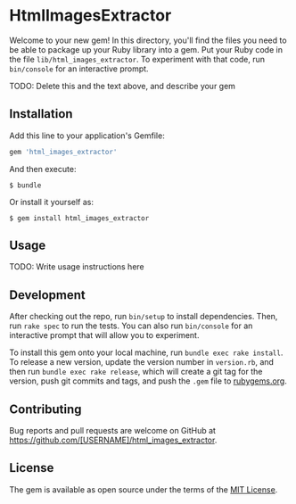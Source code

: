 # HtmlImagesExtractor

Welcome to your new gem! In this directory, you'll find the files you need to be able to package up your Ruby library into a gem. Put your Ruby code in the file `lib/html_images_extractor`. To experiment with that code, run `bin/console` for an interactive prompt.

TODO: Delete this and the text above, and describe your gem

## Installation

Add this line to your application's Gemfile:

```ruby
gem 'html_images_extractor'
```

And then execute:

    $ bundle

Or install it yourself as:

    $ gem install html_images_extractor

## Usage

TODO: Write usage instructions here

## Development

After checking out the repo, run `bin/setup` to install dependencies. Then, run `rake spec` to run the tests. You can also run `bin/console` for an interactive prompt that will allow you to experiment.

To install this gem onto your local machine, run `bundle exec rake install`. To release a new version, update the version number in `version.rb`, and then run `bundle exec rake release`, which will create a git tag for the version, push git commits and tags, and push the `.gem` file to [rubygems.org](https://rubygems.org).

## Contributing

Bug reports and pull requests are welcome on GitHub at https://github.com/[USERNAME]/html_images_extractor.

## License

The gem is available as open source under the terms of the [MIT License](http://opensource.org/licenses/MIT).

